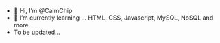 - 👋 Hi, I’m @CalmChip
- 🌱 I’m currently learning ... HTML, CSS, Javascript, MySQL, NoSQL and more.
- To be updated...

<!---
CalmChip/CalmChip is a ✨ special ✨ repository because its `README.md` (this file) appears on your GitHub profile.
You can click the Preview link to take a look at your changes.
--->

